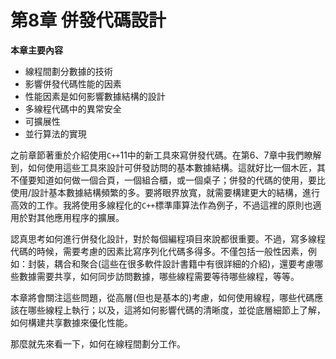 # 第8章 併發代碼設計

**本章主要內容**

- 線程間劃分數據的技術<br>
- 影響併發代碼性能的因素<br>
- 性能因素是如何影響數據結構的設計<br>
- 多線程代碼中的異常安全<br>
- 可擴展性<br>
- 並行算法的實現<br>

之前章節著重於介紹使用`C++`11中的新工具來寫併發代碼。在第6、7章中我們瞭解到，如何使用這些工具來設計可併發訪問的基本數據結構。這就好比一個木匠，其不僅要知道如何做一個合頁，一個組合櫃，或一個桌子；併發的代碼的使用，要比使用/設計基本數據結構頻繁的多。要將眼界放寬，就需要構建更大的結構，進行高效的工作。我將使用多線程化的`C++`標準庫算法作為例子，不過這裡的原則也適用於對其他應用程序的擴展。

認真思考如何進行併發化設計，對於每個編程項目來說都很重要。不過，寫多線程代碼的時候，需要考慮的因素比寫序列化代碼多得多。不僅包括一般性因素，例如：封裝，耦合和聚合(這些在很多軟件設計書籍中有很詳細的介紹)，還要考慮哪些數據需要共享，如何同步訪問數據，哪些線程需要等待哪些線程，等等。

本章將會關注這些問題，從高層(但也是基本的)考慮，如何使用線程，哪些代碼應該在哪些線程上執行；以及，這將如何影響代碼的清晰度，並從底層細節上了解，如何構建共享數據來優化性能。

那麼就先來看一下，如何在線程間劃分工作。